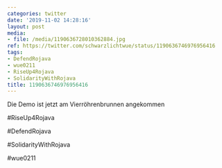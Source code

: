 ```yaml
---
categories: twitter
date: '2019-11-02 14:28:16'
layout: post
media:
- file: /media/1190636728010362884.jpg
ref: https://twitter.com/schwarzlichtwue/status/1190636746976956416
tags:
- DefendRojava
- wue0211
- RiseUp4Rojava
- SolidarityWithRojava
title: 1190636746976956416
---
```

Die Demo ist jetzt am Vierröhrenbrunnen angekommen

#RiseUp4Rojava

#DefendRojava

#SolidarityWithRojava

#wue0211  